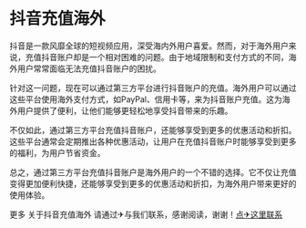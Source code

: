 # 抖音充值海外

抖音是一款风靡全球的短视频应用，深受海内外用户喜爱。然而，对于海外用户来说，充值抖音账户却是一个相对困难的问题。由于地域限制和支付方式的不同，海外用户常常面临无法充值抖音账户的困扰。

针对这一问题，现在可以通过第三方平台进行抖音账户的充值。海外用户可以通过这些平台使用海外支付方式，如PayPal、信用卡等，来为抖音账户充值。这为海外用户提供了便利，让他们能够更轻松地享受抖音带来的乐趣。

不仅如此，通过第三方平台充值抖音账户，还能够享受到更多的优惠活动和折扣。这些平台通常会定期推出各种优惠活动，让用户在充值抖音账户时能够享受到更多的福利，为用户节省资金。

总之，通过第三方平台充值抖音账户是海外用户的一个不错的选择。它不仅让充值变得更加便利快捷，还能够享受到更多的优惠活动和折扣，为海外用户带来更好的使用体验。

更多 关于抖音充值海外 请通过✈与我们联系，感谢阅读，谢谢！[点✈这里联系](https://w.k02.cc)